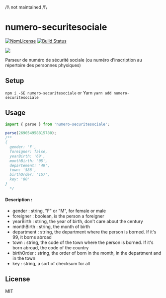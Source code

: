 /!\ not maintained /!\

# numero-securitesociale

[![NpmLicense](https://img.shields.io/npm/l/numero-securitesociale.svg?style=popout)](https://github.com/MathRobin/numero-securitesociale/blob/master/LICENSE) [![Build Status](https://travis-ci.org/MathRobin/numero-securitesociale.svg)](https://travis-ci.org/MathRobin/numero-securitesociale)

![](https://github.com/MathRobin/numero-securitesociale/workflows/tests/badge.svg)

Parseur de numéro de sécurité sociale (ou numéro d'inscription au répertoire des personnes physiques)

## Setup

`npm i -SE numero-securitesociale`
or Yarn
`yarn add numero-securitesociale`

## Usage

```javascript
import { parse } from 'numero-securitesociale';

parse(269054958815780);
/**
{ 
  gender: 'F',
  foreigner: false,
  yearBirth: '69',
  monthBirth: '05',
  departement: '49',
  town: '588',
  birthOrder: '157',
  key: '80'
} 
  */
```

#### Description :

- gender : string, "F" or "M", for female or male
- foreigner : boolean, is the person a foreigner
- yearBirth : string, the year of birth, don't care about the century
- monthBirth : string, the month of birth
- department : string, the department where the person is borned. If it's 99, it borns abroad
- town : string, the code of the town where the person is borned. If it's born abroad, the code of the country
- birthOrder : string, the order of born in the month, in the department and in the town
- key : string, a sort of checksum for all

## License

MIT
